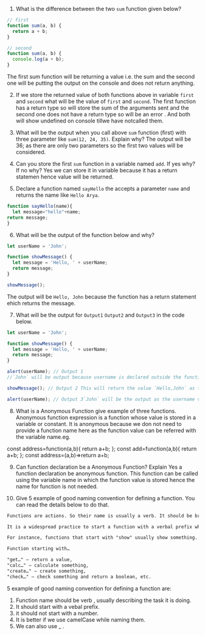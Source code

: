 1. What is the difference between the two `sum` function given below?

```js
// first
function sum(a, b) {
  return a + b;
}

// second
function sum(a, b) {
  console.log(a + b);
}
```
The first sum function will be returning a value i.e. the sum and the second one will be putting the output on the console and does not return anything.

2. If we store the returned value of both functions above in variable `first` and `second` what will be the value of `first` and `second`.
The first function has a return type so will store the sum of the arguments sent and the second one does not have a return type so will be an error . And both will show undefined on console tillwe have notcalled them.

3. What will be the output when you call above `sum` function (first) with three parameter like `sum(12, 24, 35)`. Explain why?
The output will be 36; as there are only two parameters so the first two values will be considered.


4. Can you store the first `sum` function in a variable named `add`. If yes why? If no why?
Yes we can store it in variable because it has a return statemen hence value will be returned.

5. Declare a function named `sayHello` the accepts a parameter `name` and returns the name like `Hello Arya`.
```js
function sayHello(name){
  let message="hello"+name;
return message;
}
```

6. What will be the output of the function below and why?

```js
let userName = 'John';

function showMessage() {
  let message = 'Hello, ' + userName;
  return message;
}

showMessage();
```
The output will be `Hello, John` because the function has a return statement ehich returns the message.

7. What will be the output for `Output1` `Output2` and `Output3` in the code below.

```js
let userName = 'John';

function showMessage() {
  let message = 'Hello, ' + userName;
  return message;
}

alert(userName); // Output 1
//`John` will be output because username is declared outside the function and it is accessible.

showMessage(); // Output 2 This will return the value `Hello,John` as there is a return statement.

alert(userName); // Output 3`John` will be the output as the username value will only be alerted.
```

8. What is a Anonymous Function give example of three functions.
Anonymous function expression is a function whose value is stored in a variable or constant. It is anonymous because we don not need to provide a function name here as the function value can be referred with the variable name.eg.

const address=function(a,b){
  return a+b;
};
const add=function(a,b){
  return a+b;
};
const address=(a,b)=>return a+b;

9. Can function declaration be a Anonymous Function? Explain
Yes a function declaration be anonymous function. This function can be called using the variable name in which the function value is stored hence the name for function is not needed.

10. Give 5 example of good naming convention for defining a function. You can read the details below to do that.

```md
Functions are actions. So their name is usually a verb. It should be brief, as accurate as possible and describe what the function does, so that someone reading the code gets an indication of what the function does.

It is a widespread practice to start a function with a verbal prefix which vaguely describes the action. There must be an agreement within the team on the meaning of the prefixes.

For instance, functions that start with "show" usually show something.

Function starting with…

"get…" – return a value,
"calc…" – calculate something,
"create…" – create something,
"check…" – check something and return a boolean, etc.
```
5 example of good naming convention for defining a function are:
1. Function name should be verb , usually describing the task it is doing.
2. It should start with a vebal prefix.
3. it should not start with a number.
4. It is better if we use camelCase while naming them.
5. We can also use _ .